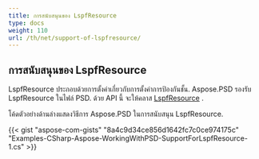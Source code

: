 ```yaml
---
title: การสนับสนุนของ LspfResource
type: docs
weight: 110
url: /th/net/support-of-lspfresource/
---
```


## **การสนับสนุนของ LspfResource**
LspfResource ประกอบด้วยการตั้งค่าเกี่ยวกับการตั้งค่าการป้องกันชั้น. Aspose.PSD รองรับ LspfResource ในไฟล์ PSD. ด้วย API นี้ จะให้คลาส [LspfResource](https://reference.aspose.com/net/psd/aspose.psd.fileformats.psd.layers.layerresources/lspfresource) .

โค้ดตัวอย่างด้านล่างแสดงวิธีการ Aspose.PSD ในการสนับสนุน LspfResource.

{{< gist "aspose-com-gists" "8a4c9d34ce856d1642fc7c0ce974175c" "Examples-CSharp-Aspose-WorkingWithPSD-SupportForLspfResource-1.cs" >}}
